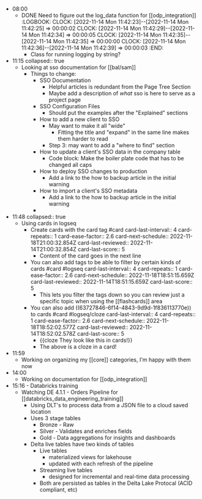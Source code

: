 - 08:00
	- DONE Need to figure out the log_data function for [[odp_integration]]
	  :LOGBOOK:
	  CLOCK: [2022-11-14 Mon 11:42:23]--[2022-11-14 Mon 11:42:25] =>  00:00:02
	  CLOCK: [2022-11-14 Mon 11:42:29]--[2022-11-14 Mon 11:42:34] =>  00:00:05
	  CLOCK: [2022-11-14 Mon 11:42:35]--[2022-11-14 Mon 11:42:35] =>  00:00:00
	  CLOCK: [2022-11-14 Mon 11:42:36]--[2022-11-14 Mon 11:42:39] =>  00:00:03
	  :END:
		- Class for running logging by string?
- 11:15
  collapsed:: true
	- Looking at sso documentation for [[bal/sam]]
		- Things to change:
			- SSO Documentation
				- Helpful articles is redundant from the Page Tree Section
				- Maybe add a description of *what* sso is here to serve as a project page
			- SSO Configuration Files
				- Should put the examples after the "Explained" sections
			- How to add a new client to SSO
				- May want to make it all "wide"
					- Fitting the title and "expand" in the same line makes them harder to read
				- Step 3: may want to add a "where to find" section
			- How to update a client's SSO data in the company table
				- Code block: Make the boiler plate code that has to be changed all caps
			- How to deploy SSO changes to production
				- Add a link to the how to backup article in the initial warning
			- How to import a client's SSO metadata
				- Add a link to the how to backup article in the initial warning
			-
- 11:48
  collapsed:: true
	- Using cards in logseq
		- Create cards with the card tag #card
		  card-last-interval:: 4
		  card-repeats:: 1
		  card-ease-factor:: 2.6
		  card-next-schedule:: 2022-11-18T21:00:32.854Z
		  card-last-reviewed:: 2022-11-14T21:00:32.854Z
		  card-last-score:: 5
			- Content of the card goes in the next line
		- You can also add tags to be able to filter by certain kinds of cards #card #logseq
		  card-last-interval:: 4
		  card-repeats:: 1
		  card-ease-factor:: 2.6
		  card-next-schedule:: 2022-11-18T18:51:15.659Z
		  card-last-reviewed:: 2022-11-14T18:51:15.659Z
		  card-last-score:: 5
			- This lets you filter the tags down so you can review just a specific topic when using the [[flashcards]] area
		- You can also add ((63727846-6f14-4843-9d9d-1f836113770e)) to cards #card #logseq/cloze
		  card-last-interval:: 4
		  card-repeats:: 1
		  card-ease-factor:: 2.6
		  card-next-schedule:: 2022-11-18T18:52:02.577Z
		  card-last-reviewed:: 2022-11-14T18:52:02.578Z
		  card-last-score:: 5
			- {{cloze They look like this in cards!}}
			- The above is a cloze in a card!
- 11:59
	- Working on organizing my [[core]] categories, I'm happy with them now
- 14:00
	- Working on documentation for [[odp_integration]]
- 15:16 - Databricks training
	- Watching DE 4.1.1 - Orders Pipeline for [[databricks_data_engineering_training]]
		- Using DLT's to process data from a JSON file to a cloud saved location
		- Uses 3 stage tables
			- Bronze - Raw
			- Silver - Validates and enriches fields
			- Gold - Data aggregations for insights and dashboards
		- Delta live tables have two kinds of tables
			- Live tables
				- materialized views for lakehouse
				- updated with each refresh of the pipeline
			- Streaming live tables
				- designed for incremental and real-time data processing
			- Both are persisted as tables in the Delta Lake Protocal (ACID compliant, etc)